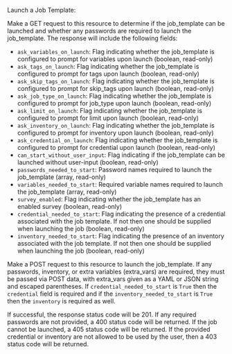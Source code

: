 Launch a Job Template:

Make a GET request to this resource to determine if the job_template can be
launched and whether any passwords are required to launch the job_template.
The response will include the following fields:

* `ask_variables_on_launch`: Flag indicating whether the job_template is
  configured to prompt for variables upon launch (boolean, read-only)
* `ask_tags_on_launch`: Flag indicating whether the job_template is
  configured to prompt for tags upon launch (boolean, read-only)
* `ask_skip_tags_on_launch`: Flag indicating whether the job_template is
  configured to prompt for skip_tags upon launch (boolean, read-only)
* `ask_job_type_on_launch`: Flag indicating whether the job_template is
  configured to prompt for job_type upon launch (boolean, read-only)
* `ask_limit_on_launch`: Flag indicating whether the job_template is
  configured to prompt for limit upon launch (boolean, read-only)
* `ask_inventory_on_launch`: Flag indicating whether the job_template is
  configured to prompt for inventory upon launch (boolean, read-only)
* `ask_credential_on_launch`: Flag indicating whether the job_template is
  configured to prompt for credential upon launch (boolean, read-only)
* `can_start_without_user_input`: Flag indicating if the job_template can be
  launched without user-input (boolean, read-only)
* `passwords_needed_to_start`: Password names required to launch the
  job_template (array, read-only)
* `variables_needed_to_start`: Required variable names required to launch the
  job_template (array, read-only)
* `survey_enabled`: Flag indicating whether the job_template has an enabled
  survey (boolean, read-only)
* `credential_needed_to_start`: Flag indicating the presence of a credential
  associated with the job template.  If not then one should be supplied when
  launching the job (boolean, read-only)
* `inventory_needed_to_start`: Flag indicating the presence of an inventory
  associated with the job template.  If not then one should be supplied when
  launching the job (boolean, read-only)

Make a POST request to this resource to launch the job_template. If any
passwords, inventory, or extra variables (extra_vars) are required, they must
be passed via POST data, with extra_vars given as a YAML or JSON string and
escaped parentheses. If `credential_needed_to_start` is `True` then the
`credential` field is required and if the `inventory_needed_to_start` is
`True` then the `inventory` is required as well.

If successful, the response status code will be 201.  If any required passwords
are not provided, a 400 status code will be returned.  If the job cannot be
launched, a 405 status code will be returned. If the provided credential or
inventory are not allowed to be used by the user, then a 403 status code will
be returned.
